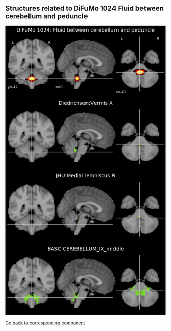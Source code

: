


## Structures related to DiFuMo 1024 Fluid between cerebellum and peduncle

![321](321.jpg "Structures related to DiFuMo 1024 Fluid between cerebellum and peduncle")

[Go back to corresponding component](https://parietal-inria.github.io/DiFuMo/1024/html/321.html)
